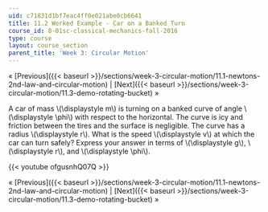 ```yaml
---
uid: c71831d1bf7eac4ff0e021abe0cb6641
title: 11.2 Worked Example - Car on a Banked Turn
course_id: 8-01sc-classical-mechanics-fall-2016
type: course
layout: course_section
parent_title: 'Week 3: Circular Motion'
---
```


« [Previous]({{< baseurl >}}/sections/week-3-circular-motion/11.1-newtons-2nd-law-and-circular-motion) | [Next]({{< baseurl >}}/sections/week-3-circular-motion/11.3-demo-rotating-bucket) »

A car of mass \\(\\displaystyle m\\) is turning on a banked curve of angle \\(\\displaystyle \\phi\\) with respect to the horizontal. The curve is icy and friction between the tires and the surface is negligible. The curve has a radius \\(\\displaystyle r\\). What is the speed \\(\\displaystyle v\\) at which the car can turn safely? Express your answer in terms of \\(\\displaystyle g\\), \\(\\displaystyle r\\), and \\(\\displaystyle \\phi\\).

{{< youtube ofgusnhQ07Q >}}

« [Previous]({{< baseurl >}}/sections/week-3-circular-motion/11.1-newtons-2nd-law-and-circular-motion) | [Next]({{< baseurl >}}/sections/week-3-circular-motion/11.3-demo-rotating-bucket) »